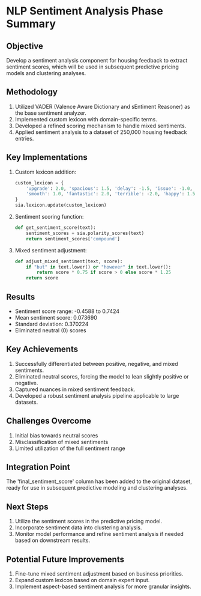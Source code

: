 # NLP Sentiment Analysis Phase Summary

## Objective
Develop a sentiment analysis component for housing feedback to extract sentiment scores, which will be used in subsequent predictive pricing models and clustering analyses.

## Methodology
1. Utilized VADER (Valence Aware Dictionary and sEntiment Reasoner) as the base sentiment analyzer.
2. Implemented custom lexicon with domain-specific terms.
3. Developed a refined scoring mechanism to handle mixed sentiments.
4. Applied sentiment analysis to a dataset of 250,000 housing feedback entries.

## Key Implementations
1. Custom lexicon addition:
   ```python
   custom_lexicon = {
       'upgrade': 2.0, 'spacious': 1.5, 'delay': -1.5, 'issue': -1.0,
       'smooth': 1.0, 'fantastic': 2.0, 'terrible': -2.0, 'happy': 1.5, 'love': 2.0
   }
   sia.lexicon.update(custom_lexicon)
   ```

2. Sentiment scoring function:
   ```python
   def get_sentiment_score(text):
       sentiment_scores = sia.polarity_scores(text)
       return sentiment_scores['compound']
   ```

3. Mixed sentiment adjustment:
   ```python
   def adjust_mixed_sentiment(text, score):
       if "but" in text.lower() or "however" in text.lower():
           return score * 0.75 if score > 0 else score * 1.25
       return score
   ```

## Results
- Sentiment score range: -0.4588 to 0.7424
- Mean sentiment score: 0.073690
- Standard deviation: 0.370224
- Eliminated neutral (0) scores

## Key Achievements
1. Successfully differentiated between positive, negative, and mixed sentiments.
2. Eliminated neutral scores, forcing the model to lean slightly positive or negative.
3. Captured nuances in mixed sentiment feedback.
4. Developed a robust sentiment analysis pipeline applicable to large datasets.

## Challenges Overcome
1. Initial bias towards neutral scores
2. Misclassification of mixed sentiments
3. Limited utilization of the full sentiment range

## Integration Point
The 'final_sentiment_score' column has been added to the original dataset, ready for use in subsequent predictive modeling and clustering analyses.

## Next Steps
1. Utilize the sentiment scores in the predictive pricing model.
2. Incorporate sentiment data into clustering analysis.
3. Monitor model performance and refine sentiment analysis if needed based on downstream results.

## Potential Future Improvements
1. Fine-tune mixed sentiment adjustment based on business priorities.
2. Expand custom lexicon based on domain expert input.
3. Implement aspect-based sentiment analysis for more granular insights.

